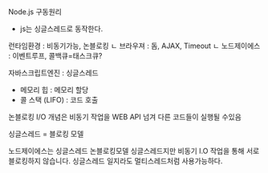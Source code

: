 Node.js 구동원리

- js는 싱글스레드로 동작한다.




런타임환경 : 비동기가능, 논블로킹
ㄴ 브라우져 : 돔, AJAX, Timeout
ㄴ 노드제이에스 : 이벤트루프, 콜백큐=태스크큐?


자바스크립트엔진 : 싱글스레드
- 메모리 힙 : 메모리 할당
- 콜 스택 (LIFO) : 코드 호출

논블로킹 I/O 개념은
비동기 작업을 WEB API 넘겨
다른 코드들이 실행될 수있음

싱글스레드 = 블로킹 모델

노드제이에스는 
싱글스레드 논블로킹모델
싱글스레드지만 비동기 I.O 작업을 통해 서로 블로킹하지 않습니다.
싱글스레드 일지라도 
멀티스레드처럼 사용가능하다.



